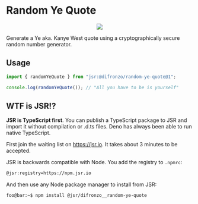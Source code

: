 # Random Ye Quote 
<center><img src='https://github.com/DiFronzo/random_ye_quote/assets/30557582/a9402322-8209-4781-969e-f8cfcbab0659'></center>

Generate a Ye aka. Kanye West quote using a cryptographically secure random number generator.

## Usage

```ts
import { randomYeQuote } from "jsr:@difronzo/random-ye-quote@1";

console.log(randomYeQuote()); // "All you have to be is yourself"
```

## WTF is JSR!?
**JSR is TypeScript first**. You can publish a TypeScript package to JSR and import it without compilation or .d.ts files. Deno has always been able to run native TypeScript.

First join the waiting list on https://jsr.io. It takes about 3 minutes to be accepted.

JSR is backwards compatible with Node. You add the registry to `.npmrc`:

```bash
@jsr:registry=https://npm.jsr.io
```

And then use any Node package manager to install from JSR:

```console
foo@bar:~$ npm install @jsr/difronzo__random-ye-quote
```
